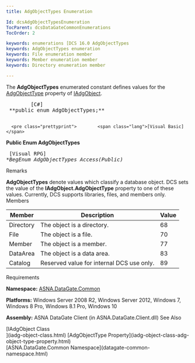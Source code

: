 ```yaml
---
title: AdgObjectTypes Enumeration

Id: dcsAdgObjectTypesEnumeration
TocParent: dcsDataGateCommonEnumerations
TocOrder: 2

keywords: enumerations [DCS 16.0 AdgObjectTypes
keywords: AdgObjectTypes enumeration
keywords: File enumeration member
keywords: Member enumeration member
keywords: Directory enumeration member

---
```


The <span> **AdgObjectTypes** </span> enumerated constant defines values for the [ AdgObjectType](iadg-object-class-adg-object-type-property.html) property of [IAdgObject](iadg-object-class.html). 
<pre class="prettyprint">        <span class="lang">[C#]</span>
 **public enum AdgObjectTypes;** 
      </pre>
      <pre class="prettyprint">        <span class="lang">[Visual Basic] </span>
 **Public Enum AdgObjectTypes** 
      </pre>
      <pre class="prettyprint">
        <span class="lang">[Visual RPG]</span>
 **BegEnum AdgObjectTypes Access(*Public)** 
      </pre>

Remarks

**AdgObjectTypes** denote values which classify a database object. DCS sets the value of the **IAdgObject.AdgObjectType** property to one of these values. Currently, DCS supports libraries, files, and members only. 
Members



| Member | Description | Value |
| ---- | ---- | ---- |
| Directory | The object is a directory. | 68 |
| File | The object is a file. | 70 |
| Member | The object is a member. | 77 |
| DataArea | The object is a data area. | 83 |
| Catalog | Reserved value for internal DCS use only. | 89 |



Requirements

**Namespace:** [ASNA.DataGate.Common](datagate-common-namespace.html) 

**Platforms:** Windows Server 2008 R2, Windows Server 2012, Windows 7, Windows 8 Pro, Windows 8.1 Pro, Windows 10

**Assembly:** ASNA DataGate Client (in ASNA.DataGate.Client.dll)
See Also

<dl />
      [IAdgObject Class<br />](iadg-object-class.html)
      [AdgObjectType Property](iadg-object-class-adg-object-type-property.html)
      <br />
      [ASNA.DataGate.Common Namespace](datagate-common-namespace.html)

